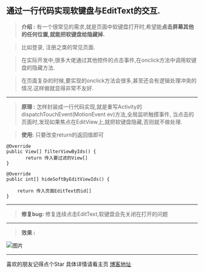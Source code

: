 
## 通过一行代码实现软键盘与EditText的交互.

> **介绍 :** 
 >有一个很常见的需求,就是页面中软键盘打开时,希望能**点击屏幕其他的任何位置,就能把软键盘给隐藏掉.**  

 >比如登录, 注册之类的常见页面. 

 >在实际开发中,很多大佬通过其他控件的点击事件,在onclick方法中调用软键盘的隐藏方法.

 >在页面复杂的时候,要实现的onclick方法会很多,甚至还会有逻辑处理冲突的情况.这样做就显得非常不友好. 


----------

> **原理 :** 怎样封装成一行代码实现,就是重写Activity的dispatchTouchEvent(MotionEvent ev)方法,全局监听触摸事件, 当点击的页面时,发现如果焦点在EditView上,就把软键盘隐藏,否则就不做处理.

>**使用:** 只要改变return的返回值即可 

    @Override
    public View[] filterViewByIds() {
           return 传入要过滤的View[]
    }

    @Override
    public int[] hideSoftByEditViewIds() {
       
        return 传入页面EditText的id[]
    }

----------
>**修复bug:** 
   修复连续点击EditText,软键盘会先关闭在打开的问题
----------
> **效果 :** 

![图片](https://github.com/zybieku/SoftKeyboardUtil/blob/master/gif/GIF.gif)

----------
喜欢的朋友记得点个Star
具体详情请看主页
[博客地址](http://blog.csdn.net/zybieku/article/details/68925116)



